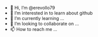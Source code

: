 - 👋 Hi, I’m @erevollo79
- 👀 I’m interested in to learn about github
- 🌱 I’m currently learning ...
- 💞️ I’m looking to collaborate on ...
- 📫 How to reach me ...

<!---
erevollo79/erevollo79 is a ✨ special ✨ repository because its `README.md` (this file) appears on your GitHub profile.
You can click the Preview link to take a look at your changes.
--->
